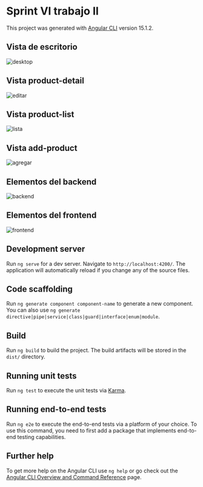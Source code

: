 # Sprint VI trabajo II

This project was generated with [Angular CLI](https://github.com/angular/angular-cli) version 15.1.2.
## Vista de escritorio
![desktop](./readme_pics/desktop.png)
## Vista product-detail
![editar](./readme_pics/editar.png)
## Vista product-list
![lista](./readme_pics/lista.png)
## Vista add-product
![agregar](./readme_pics/agregar.png)
## Elementos del backend
![backend](./readme_pics/backend.png)
## Elementos del frontend
![frontend](./readme_pics/frontend.png)


## Development server

Run `ng serve` for a dev server. Navigate to `http://localhost:4200/`. The application will automatically reload if you change any of the source files.

## Code scaffolding

Run `ng generate component component-name` to generate a new component. You can also use `ng generate directive|pipe|service|class|guard|interface|enum|module`.

## Build

Run `ng build` to build the project. The build artifacts will be stored in the `dist/` directory.

## Running unit tests

Run `ng test` to execute the unit tests via [Karma](https://karma-runner.github.io).

## Running end-to-end tests

Run `ng e2e` to execute the end-to-end tests via a platform of your choice. To use this command, you need to first add a package that implements end-to-end testing capabilities.

## Further help

To get more help on the Angular CLI use `ng help` or go check out the [Angular CLI Overview and Command Reference](https://angular.io/cli) page.
